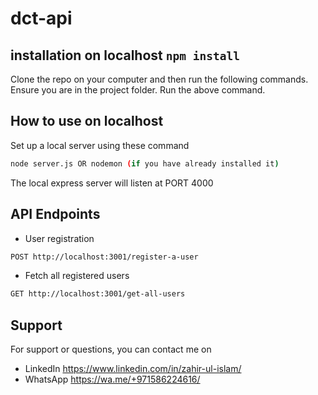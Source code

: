 # dct-api

## installation on localhost `npm install`

Clone the repo on your computer and then run the following commands. Ensure you are in the project folder. Run the above command.

## How to use on localhost

Set up a local server using these command

```sh
node server.js OR nodemon (if you have already installed it)
```

The local express server will listen at PORT 4000

## API Endpoints

- User registration
```sh
POST http://localhost:3001/register-a-user
```

- Fetch all registered users
```sh
GET http://localhost:3001/get-all-users
```

## Support
For support or questions, you can contact me on
- LinkedIn https://www.linkedin.com/in/zahir-ul-islam/
- WhatsApp https://wa.me/+971586224616/

